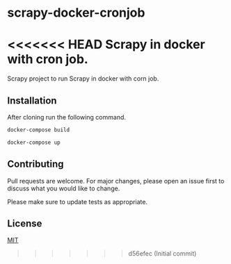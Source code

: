 # scrapy-docker-cronjob
<<<<<<< HEAD
Scrapy in docker with cron job.
=======

Scrapy project to run Scrapy in docker with corn job.

## Installation

After cloning run the following command.

```bash
docker-compose build
```
```bash
docker-compose up
```
## Contributing
Pull requests are welcome. For major changes, please open an issue first to discuss what you would like to change.

Please make sure to update tests as appropriate.

## License
[MIT](https://choosealicense.com/licenses/mit/)
>>>>>>> d56efec (Initial commit)
